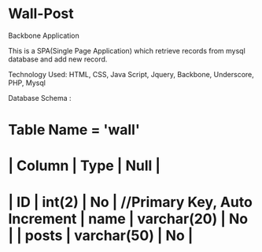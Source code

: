Wall-Post
=========

Backbone Application

This is a SPA(Single Page Application) which retrieve records from mysql database and add new record.

Technology Used:
HTML,
CSS,
Java Script,
Jquery,
Backbone,
Underscore,
PHP,
Mysql

Database Schema : 

Table Name = 'wall'
 ===================================
 | Column  | 	Type 	     |   Null  |
 ===================================
 |   ID    | 	int(2)     |  	No 	 | //Primary Key, Auto Increment 
 |  name   | varchar(20) |  	No 	 |
 | posts   | varchar(50) | 	  No   |
 ===================================






